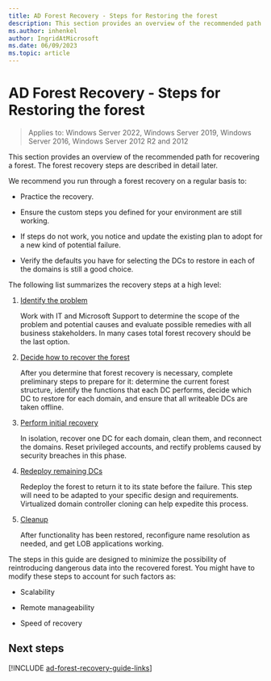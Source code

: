 ```yaml
---
title: AD Forest Recovery - Steps for Restoring the forest
description: This section provides an overview of the recommended path for recovering a forest. The forest recovery steps are described in detail later.
ms.author: inhenkel
author: IngridAtMicrosoft
ms.date: 06/09/2023
ms.topic: article
---
```


# AD Forest Recovery - Steps for Restoring the forest

> Applies to: Windows Server 2022, Windows Server 2019, Windows Server 2016, Windows Server 2012 R2 and 2012

This section provides an overview of the recommended path for recovering a forest. The forest recovery steps are described in detail later.

We recommend you run through a forest recovery on a regular basis to:

- Practice the recovery.

- Ensure the custom steps you defined for your environment are still working.

- If steps do not work, you notice and update the existing plan to adopt for a
    new kind of potential failure.

- Verify the defaults you have for selecting the DCs to restore in each of the
    domains is still a good choice.

The following list summarizes the recovery steps at a high level:

1. [Identify the problem](ad-forest-recovery-identify-the-problem.md)

    Work with IT and Microsoft Support to determine the scope of the problem and
    potential causes and evaluate possible remedies with all business
    stakeholders. In many cases total forest recovery should be the last option.
2. [Decide how to recover the forest](ad-forest-recovery-intro.md)

    After you determine that forest recovery is necessary, complete preliminary
    steps to prepare for it: determine the current forest structure, identify
    the functions that each DC performs, decide which DC to restore for each
    domain, and ensure that all writeable DCs are taken offline.

3. [Perform initial recovery](ad-forest-recovery-perform-initial-recovery.md)

    In isolation, recover one DC for each domain, clean them, and reconnect the
    domains. Reset privileged accounts, and rectify problems caused by security
    breaches in this phase.

4. [Redeploy remaining DCs](ad-forest-recovery-restore-additional-dcs.md)

    Redeploy the forest to return it to its state before the failure. This step
    will need to be adapted to your specific design and requirements.
    Virtualized domain controller cloning can help expedite this process.

5. [Cleanup](ad-forest-recovery-cleanup.md)

    After functionality has been restored, reconfigure name resolution as
    needed, and get LOB applications working.

The steps in this guide are designed to minimize the possibility of
reintroducing dangerous data into the recovered forest. You might have to modify
these steps to account for such factors as:

- Scalability

- Remote manageability

- Speed of recovery

## Next steps

[!INCLUDE [ad-forest-recovery-guide-links](includes/ad-forest-recovery-guide-links.md)]